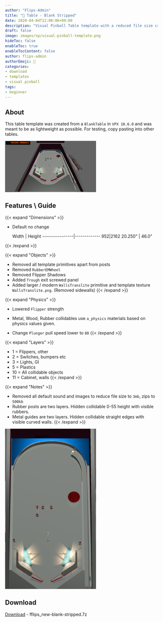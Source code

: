 ```yaml
---
author: "Flips-Admin"
title: "🏓 Table - Blank Stripped"
date: 2020-04-04T12:00:06+09:00
description: "Visual Pinball Table template with a reduced file size created from blank table"
draft: false
image: images/vp/visual-pinball-template.png
hideToc: false
enableToc: true
enableTocContent: false
author: flips-admin
authorEmoji: 🌱
categories:
- download
- templates
- visual pinball
tags: 
- beginner
---
```


## About

This table template was created from a `BlankTable` in `VPX 10.6.0` and was meant to be as lightweight as possible. For testing, copy pasting into other tables.

<div>
<img src="/images/vp/template/new-blank-stripped.jpg" alt="..." title="Desktop" width="300" />

</div>

## Features \\ Guide

{{< expand "Dimensions" >}}

* Default no change

   Width    |    Height 
----------------|-------------
952|2162
20.250"   |   46.0"

{{< /expand >}}

{{< expand "Objects" >}}
* Removed all template primitives apart from posts
* Removed `RubberEMWheel`
* Removed Flipper Shadows
* Added `Trough` exit screwed panel
* Added larger / modern `WallsTranslite` primitive and template texture `WallsTranslite.png`. (Removed sidewalls)
{{< /expand >}}

{{< expand "Physics" >}}
- Lowered `Flipper` strength
* Metal, Wood, Rubber collidables use `a_physics` materials based on physics values given.
- Change `Plunger` pull speed lower to `80`
{{< /expand >}}

{{< expand "Layers" >}}
* 1  = Flippers, other
* 2  = Switches, bumpers etc
* 3  = Lights, GI
* 5  = Plastics
* 10 = All collidable objects
* 11 = Cabinet, walls
{{< /expand >}}

{{< expand "Notes" >}}
* Removed all default sound and images to reduce file size to `3mb`, zips to `500kb`
* Rubber posts are two layers. Hidden collidable 0-55 height with visible rubbers.
* Metal guides are two layers. Hidden collidable straight edges with visible curved walls.
{{< /expand >}}

<img src="/images/vp/template/new-blank-stripped-fs.jpg" alt=".." title="FullScreen" width="300" />

## Download

[Download](/dl/template/fflips_new-blank-stripped.7z) - fflips_new-blank-stripped.7z 